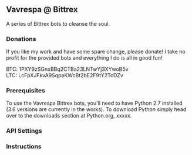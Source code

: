 ## Vavrespa @ Bittrex
A series of Bittrex bots to cleanse the soul.

### Donations

If you like my work and have some spare change, please donate! I take no profit for the provided bots and everything I do is all in good fun!

BTC: 1PXY9zSGnxBBq2CTBa23LNTwYj3XYwoB5v <br />
LTC: LcFpXJFkvA9SqpaKWcBt2bE2F9tY2TcDZv


### Prerequisites

To use the Vavrespa Bittrex bots, you'll need to have Python 2.7 installed (3.6 versions are currently in the works). To download Python simply head over to the downloads section at Python.org, xxxxx.

### API Settings

### Instructions

